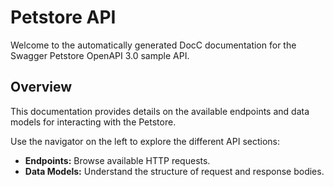# Petstore API

Welcome to the automatically generated DocC documentation for the Swagger Petstore OpenAPI 3.0 sample API.

## Overview

This documentation provides details on the available endpoints and data models for interacting with the Petstore.

Use the navigator on the left to explore the different API sections:

- **Endpoints:** Browse available HTTP requests.
- **Data Models:** Understand the structure of request and response bodies.
